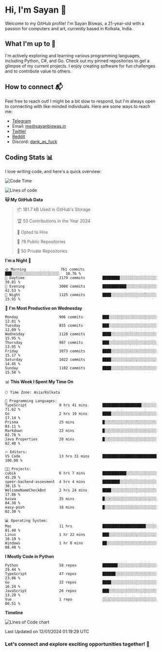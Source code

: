 # Hi, I'm Sayan 👋

Welcome to my GitHub profile! I'm Sayan Biswas, a 21-year-old with a passion for computers and art, currently based in Kolkata, India.

## What I'm up to 🚀

I'm actively exploring and learning various programming languages, including Python, C#, and Go. Check out my pinned repositories to get a glimpse of my current projects. I enjoy creating software for fun challenges and to contribute value to others.

## How to connect 📬

Feel free to reach out! I might be a bit slow to respond, but I'm always open to connecting with like-minded individuals. Here are some ways to reach me:

- [Telegram](https://t.me/dank_as_fuck)
- Email: [me@sayanbiswas.in](mailto:me@sayanbiswas.in)
- [Twitter](https://twitter.com/TheDankDel)
- [Reddit](https://www.reddit.com/user/dank_as_fuck_/)
- Discord: [dank_as_fuck](https://discordapp.com/users/506536929152466945)

## Coding Stats 📊

I love writing code, and here's a quick overview:

<!--START_SECTION:waka-->
![Code Time](http://img.shields.io/badge/Code%20Time-1%2C402%20hrs%2011%20mins-blue)

![Lines of code](https://img.shields.io/badge/From%20Hello%20World%20I%27ve%20Written-6.2%20million%20lines%20of%20code-blue)

**🐱 My GitHub Data** 

> 📦 181.7 kB Used in GitHub's Storage 
 > 
> 🏆 53 Contributions in the Year 2024
 > 
> 💼 Opted to Hire
 > 
> 📜 78 Public Repositories 
 > 
> 🔑 50 Private Repositories 
 > 
**I'm a Night 🦉** 

```text
🌞 Morning                761 commits         ███░░░░░░░░░░░░░░░░░░░░░░   10.76 % 
🌆 Daytime                2179 commits        ████████░░░░░░░░░░░░░░░░░   30.81 % 
🌃 Evening                3008 commits        ███████████░░░░░░░░░░░░░░   42.53 % 
🌙 Night                  1125 commits        ████░░░░░░░░░░░░░░░░░░░░░   15.91 % 
```
📅 **I'm Most Productive on Wednesday** 

```text
Monday                   906 commits         ███░░░░░░░░░░░░░░░░░░░░░░   12.81 % 
Tuesday                  855 commits         ███░░░░░░░░░░░░░░░░░░░░░░   12.09 % 
Wednesday                1128 commits        ████░░░░░░░░░░░░░░░░░░░░░   15.95 % 
Thursday                 987 commits         ███░░░░░░░░░░░░░░░░░░░░░░   13.95 % 
Friday                   1073 commits        ████░░░░░░░░░░░░░░░░░░░░░   15.17 % 
Saturday                 1022 commits        ████░░░░░░░░░░░░░░░░░░░░░   14.45 % 
Sunday                   1102 commits        ████░░░░░░░░░░░░░░░░░░░░░   15.58 % 
```


📊 **This Week I Spent My Time On** 

```text
🕑︎ Time Zone: Asia/Kolkata

💬 Programming Languages: 
TypeScript               9 hrs 41 mins       ██████████████████░░░░░░░   71.62 % 
Go                       2 hrs 19 mins       ████░░░░░░░░░░░░░░░░░░░░░   17.14 % 
Prisma                   25 mins             █░░░░░░░░░░░░░░░░░░░░░░░░   03.11 % 
Markdown                 22 mins             █░░░░░░░░░░░░░░░░░░░░░░░░   02.78 % 
Java Properties          20 mins             █░░░░░░░░░░░░░░░░░░░░░░░░   02.48 % 

🔥 Editors: 
VS Code                  13 hrs 31 mins      █████████████████████████   100.00 % 

🐱‍💻 Projects: 
cubik                    6 hrs 7 mins        ███████████░░░░░░░░░░░░░░   45.28 % 
speer-backend-assesment  4 hrs 4 mins        ████████░░░░░░░░░░░░░░░░░   30.15 % 
WelcomeNameCheckBot      2 hrs 24 mins       ████░░░░░░░░░░░░░░░░░░░░░   17.86 % 
kaiwa                    35 mins             █░░░░░░░░░░░░░░░░░░░░░░░░   04.38 % 
easy-push                18 mins             █░░░░░░░░░░░░░░░░░░░░░░░░   02.30 % 

💻 Operating System: 
Mac                      11 hrs              ████████████████████░░░░░   81.40 % 
Linux                    1 hr 22 mins        ███░░░░░░░░░░░░░░░░░░░░░░   10.19 % 
Windows                  1 hr 8 mins         ██░░░░░░░░░░░░░░░░░░░░░░░   08.40 % 
```

**I Mostly Code in Python** 

```text
Python                   58 repos            ███████░░░░░░░░░░░░░░░░░░   29.44 % 
TypeScript               47 repos            ██████░░░░░░░░░░░░░░░░░░░   23.86 % 
Go                       32 repos            ████░░░░░░░░░░░░░░░░░░░░░   16.24 % 
JavaScript               26 repos            ███░░░░░░░░░░░░░░░░░░░░░░   13.20 % 
Vue                      1 repo              ░░░░░░░░░░░░░░░░░░░░░░░░░   00.51 % 
```



**Timeline**

![Lines of Code chart](https://raw.githubusercontent.com/Dank-del/Dank-del/main/assets/bar_graph.png)


 Last Updated on 12/01/2024 01:19:29 UTC
<!--END_SECTION:waka-->

### Let's connect and explore exciting opportunities together! 🚀
